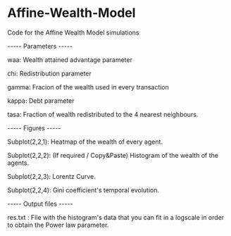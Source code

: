 # Affine-Wealth-Model
Code for the Affine Wealth Model simulations

----- Parameters -----

waa: Wealth attained advantage parameter

chi: Redistribution parameter

gamma: Fracion of the wealth used in every transaction

kappa: Debt parameter

tasa: Fraction of wealth redistributed to the 4 nearest neighbours.

----- Figures -----

Subplot(2,2,1): Heatmap of the wealth of every agent.

Subplot(2,2,2): (If required / Copy&Paste) Histogram of the wealth of the agents.

Subplot(2,2,3): Lorentz Curve.

Subplot(2,2,4): Gini coefficient's temporal evolution.

----- Output files -----

res.txt : File with the histogram's data that you can fit in a logscale in order to obtain the Power law parameter.



